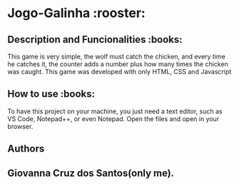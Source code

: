 <h1>Jogo-Galinha :rooster:</h1>

<h2>Description and Funcionalities :books:</h2>
 This game is very simple, the wolf must catch the chicken, and every time he catches it, 
 the counter adds a number plus how many times the chicken was caught. This game was 
 developed with only HTML, CSS and Javascript

<h2>How to use :books:</h2>
To have this project on your machine, you just need a text editor, such as VS Code, Notepad++, or even Notepad. Open the files and open in your browser.

<h2>Authors<h2>
Giovanna Cruz dos Santos(only me).
